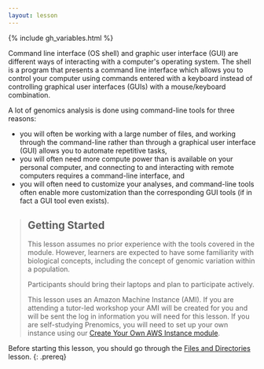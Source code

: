 ```yaml
---
layout: lesson
---
```


{% include gh_variables.html %}


Command line interface (OS shell) and graphic user interface (GUI) are different ways of interacting with a computer's operating system. The shell is a program that presents a command line interface which allows you to control your computer using commands entered with a keyboard instead of controlling graphical user interfaces (GUIs) with a mouse/keyboard combination.

A lot of genomics analysis is done using command-line tools for three reasons:   

- you will often be working with a large number of files, and working through the command-line rather than 
through a graphical user interface (GUI) allows you to automate repetitive tasks,    
- you will often need more compute power than is available on your personal computer, and 
connecting to and interacting with remote computers requires a command-line interface, and    
- you will often need to customize your analyses, and command-line tools often enable more 
customization than the corresponding GUI tools (if in fact a GUI tool even exists).   


> ## Getting Started
>
> This lesson assumes no prior experience with the tools covered in the module. 
> However, learners are expected to have some familiarity with biological concepts,
> including the concept of genomic variation within a population. 
> 
> Participants should bring their laptops and plan to participate actively. 
>
> This lesson uses an Amazon Machine Instance (AMI). If you are attending a tutor-led workshop your AMI will be created for you and will be sent the log in information you will need for this lesson. If you are self-studying Prenomics, you will need to set up your own instance using our [Create Your Own AWS Instance module](https://cloud-span.github.io/create-aws-instance-0-overview/).

Before starting this lesson, you should go through the [Files and Directories](https://cloud-span.github.io/prenomics01-file-directories/) lesson.
{: .prereq}

